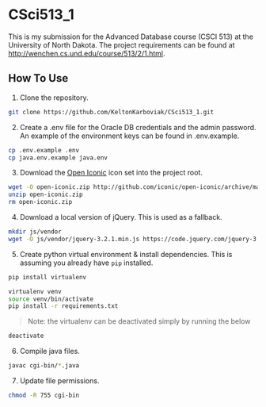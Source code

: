 # CSci513_1

This is my submission for the Advanced Database course (CSCI 513) at the University of North Dakota. The project requirements can be found at <http://wenchen.cs.und.edu/course/513/2/1.html>.

## How To Use

1. Clone the repository.

```bash
git clone https://github.com/KeltonKarboviak/CSci513_1.git
```

2. Create a .env file for the Oracle DB credentials and the admin password. An example of the environment keys can be found in .env.example.

```bash
cp .env.example .env
cp java.env.example java.env
```

3. Download the [Open Iconic](https://useiconic.com/open) icon set into the project root.

```bash
wget -O open-iconic.zip http://github.com/iconic/open-iconic/archive/master.zip
unzip open-iconic.zip
rm open-iconic.zip
```

4. Download a local version of jQuery. This is used as a fallback.

```bash
mkdir js/vendor
wget -O js/vendor/jquery-3.2.1.min.js https://code.jquery.com/jquery-3.2.1.min.js
```

5. Create python virtual environment & install dependencies. This is assuming you already have `pip` installed.

```bash
pip install virtualenv

virtualenv venv
source venv/bin/activate
pip install -r requirements.txt
```

> Note: the virtualenv can be deactivated simply by running the below

``` bash
deactivate
```

6. Compile java files.

```bash
javac cgi-bin/*.java
```

7. Update file permissions.

```bash
chmod -R 755 cgi-bin
```
